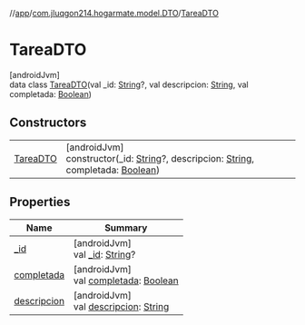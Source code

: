 //[app](../../../index.md)/[com.jluqgon214.hogarmate.model.DTO](../index.md)/[TareaDTO](index.md)

# TareaDTO

[androidJvm]\
data class [TareaDTO](index.md)(val _id: [String](https://kotlinlang.org/api/latest/jvm/stdlib/kotlin-stdlib/kotlin/-string/index.html)?, val descripcion: [String](https://kotlinlang.org/api/latest/jvm/stdlib/kotlin-stdlib/kotlin/-string/index.html), val completada: [Boolean](https://kotlinlang.org/api/latest/jvm/stdlib/kotlin-stdlib/kotlin/-boolean/index.html))

## Constructors

| | |
|---|---|
| [TareaDTO](-tarea-d-t-o.md) | [androidJvm]<br>constructor(_id: [String](https://kotlinlang.org/api/latest/jvm/stdlib/kotlin-stdlib/kotlin/-string/index.html)?, descripcion: [String](https://kotlinlang.org/api/latest/jvm/stdlib/kotlin-stdlib/kotlin/-string/index.html), completada: [Boolean](https://kotlinlang.org/api/latest/jvm/stdlib/kotlin-stdlib/kotlin/-boolean/index.html)) |

## Properties

| Name | Summary |
|---|---|
| [_id](_id.md) | [androidJvm]<br>val [_id](_id.md): [String](https://kotlinlang.org/api/latest/jvm/stdlib/kotlin-stdlib/kotlin/-string/index.html)? |
| [completada](completada.md) | [androidJvm]<br>val [completada](completada.md): [Boolean](https://kotlinlang.org/api/latest/jvm/stdlib/kotlin-stdlib/kotlin/-boolean/index.html) |
| [descripcion](descripcion.md) | [androidJvm]<br>val [descripcion](descripcion.md): [String](https://kotlinlang.org/api/latest/jvm/stdlib/kotlin-stdlib/kotlin/-string/index.html) |
